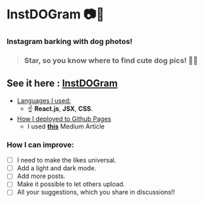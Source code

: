 # InstDOGram 📷🐶

### Instagram barking with dog photos!

> ### Star, so you know where to find cute dog pics! 🌟🤩

## See it here : [InstDOGram](https://codingspecies.github.io/InstDOGram/)

- <ins>Languages I used: </ins>
    - ☝ **React.js**, **JSX**, **CSS**.
- <ins>How I deployed to Github Pages </ins>
    - I used **[this](https://medium.com/mobile-web-dev/how-to-build-and-deploy-a-react-app-to-github-pages-in-less-than-5-minutes-d6c4ffd30f14)** Medium Article 

### How I can improve:

- [ ] I need to make the likes universal.
- [ ] Add a light and dark mode.
- [ ] Add more posts.
- [ ] Make it possible to let others upload.
- [ ] All your suggestions, which you share in discussions!!

